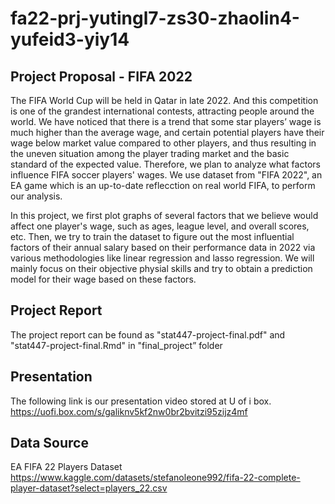 # fa22-prj-yutingl7-zs30-zhaolin4-yufeid3-yiy14

## Project Proposal - FIFA 2022
The FIFA World Cup will be held in Qatar in late 2022. And this competition is one of the grandest international contests, attracting people around the world.  We have noticed that there is a trend that some star players’ wage is much higher than the average wage, and certain potential players have their wage below market value compared to other players, and thus resulting in the uneven situation among the player trading market and the basic standard of the expected value. Therefore, we plan to analyze what factors influence FIFA soccer players' wages. We use dataset from "FIFA 2022", an EA game which is an up-to-date reflecction on real world FIFA, to perform our analysis.  

In this project, we first plot graphs of several factors that we believe would affect one player's wage, such as ages, league level, and overall scores, etc. Then, we try to train the dataset to figure out the most influential factors of their annual salary based on their performance data in 2022 via various methodologies like linear regression and lasso regression. We will mainly focus on their objective physial skills and try to obtain a prediction model for their wage based on these factors. 

## Project Report
The project report can be found as "stat447-project-final.pdf" and "stat447-project-final.Rmd" in "final_project” folder

## Presentation
The following link is our presentation video stored at U of i box. 
https://uofi.box.com/s/galiknv5kf2nw0br2bvitzi95zijz4mf

## Data Source
EA FIFA 22 Players Dataset https://www.kaggle.com/datasets/stefanoleone992/fifa-22-complete-player-dataset?select=players_22.csv

